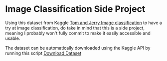 # Image Classification Side Project

Using this dataset from Kaggle [Tom and Jerry Image classification](https://www.kaggle.com/datasets/balabaskar/tom-and-jerry-image-classification) to have a try at image classification, do take in mind that this is a side project, meaning I probably won't fully commit to make it easily accessible and usable.

The dataset can be automatically downloaded using the Kaggle API by running this script [Download Dataset](https://github.com/Warnex04/imageClassification_Tom_and_Jerry/blob/main/codeFolder/dataPullKaggleAPI.py)
